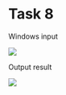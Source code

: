 Task 8
====================

Windows input 

![](https://github.com/DzmitrySiarheyeu/Epam/Second-chapter-of-the-course/blob/main/One-dimensional%20arrays/Task%208/img/1.PNG)

Output result

![](https://github.com/DzmitrySiarheyeu/Epam/Second-chapter-of-the-course/blob/main/One-dimensional%20arrays/Task%208/img/2.PNG)

